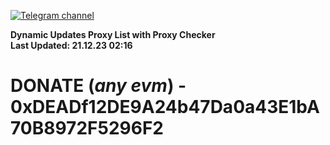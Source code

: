 [![Telegram channel](https://img.shields.io/endpoint?url=https://runkit.io/damiankrawczyk/telegram-badge/branches/master?url=https://t.me/n4z4v0d)](https://t.me/n4z4v0d) 

**Dynamic Updates Proxy List with Proxy Checker**  
**Last Updated: 21.12.23 02:16**

# DONATE (_any evm_) - 0xDEADf12DE9A24b47Da0a43E1bA70B8972F5296F2
